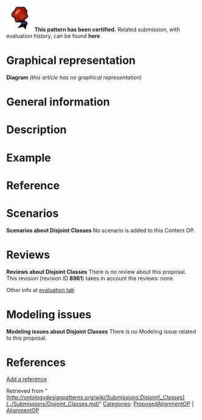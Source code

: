 [![](../images/thumb/b/b5/Certified.png/70px-Certified.png)](../Image/Certified.png.md "Certified.png") __This pattern has been certified.__
Related submission, with evaluation history, can be found __here__





#  Graphical representation


__Diagram__
_(this article has no graphical representation)_



#  General information


  




#  Description


  




#  Example


  




#  Reference


  




#  Scenarios



__Scenarios about Disjoint Classes__
No scenario is added to this Content OP.




#  Reviews



__Reviews about Disjoint Classes__
There is no review about this proposal.
This revision (revision ID __8961__) takes in account the reviews: none


Other info at [evaluation tab](http://ontologydesignpatterns.org/wiki/index.php?title=Submissions:Disjoint_Classes&action=evaluation "http://ontologydesignpatterns.org/wiki/index.php?title=Submissions:Disjoint_Classes&action=evaluation")




  




#  Modeling issues



__Modeling issues about Disjoint Classes__
There is no Modeling issue related to this proposal.




  




#  References


[Add a reference](index.php@title=Odp%253AAdd_reference&subject=Submissions%253ADisjoint+Classes.html "http://ontologydesignpatterns.org/wiki/index.php?title=Odp:Add_reference&subject=Submissions%3ADisjoint+Classes")


  






Retrieved from "[http://ontologydesignpatterns.org/wiki/Submissions:Disjoint\_Classes](../Submissions/Disjoint_Classes.md)"
 [Categories](http://ontologydesignpatterns.org/wiki/Special:Categories "Special:Categories"): [ProposedAlignmentOP](../Category/ProposedAlignmentOP.md "Category:ProposedAlignmentOP") | [AlignmentOP](../Category/AlignmentOP.md "Category:AlignmentOP")